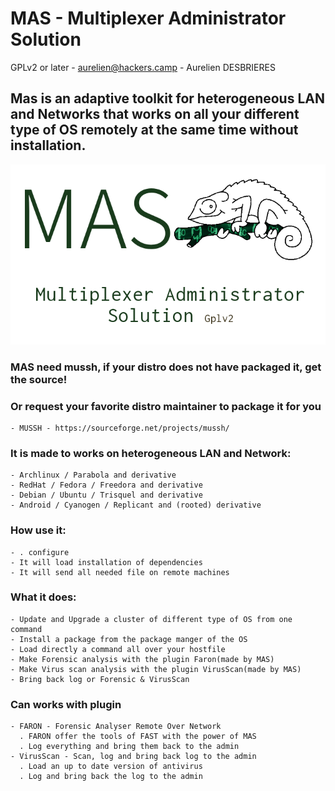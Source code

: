 # MAS - Multiplexer Administrator Solution

GPLv2 or later - aurelien@hackers.camp - Aurelien DESBRIERES

## Mas is an adaptive toolkit for heterogeneous LAN and Networks that works on all your different type of OS remotely at the same time without installation.


![MAS image](img/MAS.png)


### MAS need mussh, if your distro does not have packaged it, get the source!
### Or request your favorite distro maintainer to package it for you

	- MUSSH - https://sourceforge.net/projects/mussh/

### It is made to works on heterogeneous LAN and Network:

	- Archlinux / Parabola and derivative
	- RedHat / Fedora / Freedora and derivative
	- Debian / Ubuntu / Trisquel and derivative
	- Android / Cyanogen / Replicant and (rooted) derivative


### How use it:

	- . configure
	- It will load installation of dependencies
    - It will send all needed file on remote machines

 
### What it does:

	- Update and Upgrade a cluster of different type of OS from one command
	- Install a package from the package manger of the OS
	- Load directly a command all over your hostfile
    - Make Forensic analysis with the plugin Faron(made by MAS)
    - Make Virus scan analysis with the plugin VirusScan(made by MAS)
    - Bring back log or Forensic & VirusScan


### Can works with plugin

	- FARON - Forensic Analyser Remote Over Network
	  . FARON offer the tools of FAST with the power of MAS
	  . Log everything and bring them back to the admin
	- VirusScan - Scan, log and bring back log to the admin
	  . Load an up to date version of antivirus
	  . Log and bring back the log to the admin


	

